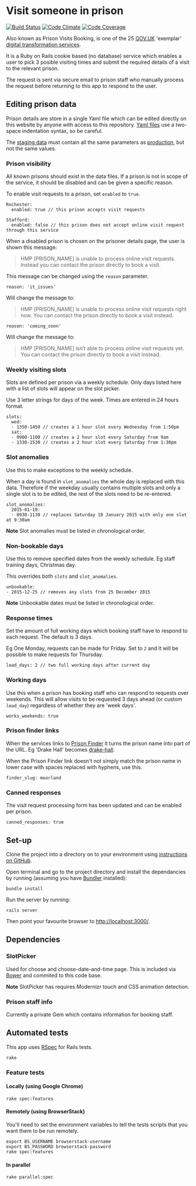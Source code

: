 # Visit someone in prison

[![Build Status](https://travis-ci.org/ministryofjustice/prison-visits.png?branch=master)](https://travis-ci.org/ministryofjustice/prison-visits)
[![Code Climate](https://codeclimate.com/github/ministryofjustice/prison-visits.png)](https://codeclimate.com/github/ministryofjustice/prison-visits)
[![Code Coverage](https://codeclimate.com/github/ministryofjustice/prison-visits/coverage.png)](https://codeclimate.com/github/ministryofjustice/prison-visits)

Also known as Prison Visits Booking, is one of the 25 [GOV.UK](https://www.gov.uk/) 'exemplar' [digital transformation services](https://www.gov.uk/transformation).

It is a Ruby on Rails cookie based (no database) service which enables a user to pick 3 posible visiting times and submit the required details of a visit to the relevant prison. 

The request is sent via secure email to prison staff who manually process the request before returning to this app to respond to the user.

## Editing prison data

Prison details are store in a single Yaml file which can be edited directly on this website by anyone with access to this repository. [Yaml files](http://en.wikipedia.org/wiki/YAML) use a two-space indentation syntax, so be careful.

The [staging data](config/prison_data_staging.yml) must contain all the same parameters as [production](config/prison_data_production.yml), but not the same values.

### Prison visibility

All known prisons should exist in the data files. If a prison is not in scope of the service, it should be disabled and can be given a specific reason.

To enable visit requests to a prison, set `enabled` to `true`.

    Rochester:
      enabled: true // this prison accepts visit requests
    
    Stafford:
      enabled: false // this prison does not accept online visit request through this service

When a disabled prison is chosen on the prisoner details page, the user is shown this message:

> HMP [PRISON_NAME] is unable to process online visit requests. Instead you can contact the prison directly to book a visit.
	
This message can be changed using the `reason` parameter.

    reason: 'it_issues'

Will change the message to:

> HMP [PRISON_NAME] is unable to process online visit requests right now. You can contact the prison directly to book a visit instead.

    reason: 'coming_soon'

Will change the message to:

> HMP [PRISON_NAME] isn’t able to process online visit requests yet. You can contact the prison directly to book a visit instead.

### Weekly visiting slots

Slots are defined per prison via a weekly schedule. Only days listed here with a list of slots will appear on the slot picker. 

Use 3 letter strings for days of the week. Times are entered in 24 hours format.

    slots:
      wed:
      - 1350-1450 // creates a 1 hour slot every Wednesday from 1:50pm
      sat:
      - 0900-1100 // creates a 2 hour slot every Saturday from 9am
      - 1330-1530 // creates a 2 hour slot every Saturday from 1:30pm

### Slot anomalies

Use this to make exceptions to the weekly schedule.

When a day is found in `slot_anomalies` the whole day is replaced with this data. Therefore if the weekday usually contains multiple slots and only a single slot is to be edited, the rest of the slots need to be re-entered.

	slot_anomalies:
	  2015-01-10:
      - 0930-1130 // replaces Saturday 10 January 2015 with only one slot at 9:30am

**Note** Slot anomalies must be listed in chronological order.

### Non-bookable days

Use this to remove specified dates from the weekly schedule. Eg staff training days, Christmas day.

This overrides both `slots` and `slot_anomalies`.

    unbookable:
    - 2015-12-25 // removes any slots from 25 December 2015

**Note** Unbookable dates must be listed in chronological order.

### Response times

Set the amount of full working days which booking staff have to respond to each request. The default is 3 days.

Eg One Monday, requests can be made for Friday. Set to `2` and it will be possible to make requests for Thursday.

	lead_days: 2 // two full working days after current day

### Working days

Use this when a prison has booking staff who can respond to requests over weekends. This will allow visits to be requested 3 days ahead (or custom `lead_day`) regardless of whether they are 'week days'.

	works_weekends: true

### Prison finder links

When the services links to [Prison Finder](https://www.justice.gov.uk/contacts/prison-finder) it turns the prison name into part of the URL. Eg 'Drake Hall' becomes [drake-hall](https://www.justice.gov.uk/contacts/prison-finder/drake-hall).

When the Prison Finder link doesn't not simply match the prison name in lower case with spaces replaced with hyphens, use this.

	finder_slug: moorland

### Canned responses

The visit request processing form has been updated and can be enabled per prison.

    canned_responses: true

## Set-up

Clone the project into a directory on to your environment using [instructions on GitHub](https://help.github.com/categories/54/articles).

Open terminal and go to the project directory and install the dependancies by running (assuming you have [Bundler](http://bundler.io/) installed):

    bundle install
    
Run the server by running:

    rails server

Then point your favourite browser to [http://localhost:3000/](http://localhost:3000/).

## Dependencies

### SlotPicker

Used for choose and choose-date-and-time page. This is included via [Bower](http://bower.io) and commited to this code base.

**Note** SlotPicker has requires Modernizr touch and CSS animation detection.

### Prison staff info

Currently a private Gem which contains information for booking staff.

## Automated tests

This app uses [RSpec](http://rspec.info/) for Rails tests.

    rake

### Feature tests

#### Locally (using Google Chrome)

    rake spec:features

#### Remotely (using BrowserStack)

You'll need to set the environment variables to tell the tests scripts that you want them to be run remotely.

    export BS_USERNAME browserstack-username
    export BS_PASSWORD browserstack-password
    rake spec:features

#### In parallel

    rake parallel:spec



